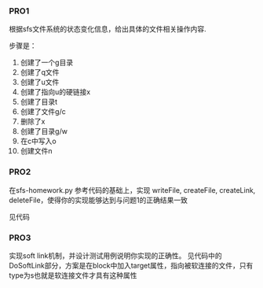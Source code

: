 ### PRO1
根据sfs文件系统的状态变化信息，给出具体的文件相关操作内容.

步骤是：

1. 创建了一个g目录
2. 创建了q文件
3. 创建了u文件
4. 创建了指向u的硬链接x
5. 创建了目录t
6. 创建了文件g/c
7. 删除了x
8. 创建了目录g/w
9. 在c中写入o
10. 创建文件n

### PRO2

在sfs-homework.py 参考代码的基础上，实现 writeFile, createFile, createLink, deleteFile，使得你的实现能够达到与问题1的正确结果一致

见代码

### PRO3

实现soft link机制，并设计测试用例说明你实现的正确性。
见代码中的DoSoftLink部分，方案是在block中加入target属性，指向被软连接的文件，只有type为s也就是软连接文件才具有这种属性
